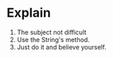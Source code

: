 # Explain
1. The subject not difficult 
2. Use the String's method.
3. Just do it and believe yourself.
